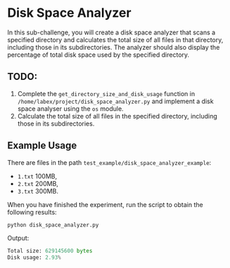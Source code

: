 # Disk Space Analyzer

In this sub-challenge, you will create a disk space analyzer that scans a specified directory and calculates the total size of all files in that directory, including those in its subdirectories. The analyzer should also display the percentage of total disk space used by the specified directory.

## TODO:

1. Complete the `get_directory_size_and_disk_usage` function in `/home/labex/project/disk_space_analyzer.py` and implement a disk space analyser using the `os` module.
2. Calculate the total size of all files in the specified directory, including those in its subdirectories.

## Example Usage

There are files in the path `test_example/disk_space_analyzer_example`:

- `1.txt` 100MB,
- `2.txt` 200MB,
- `3.txt` 300MB.

When you have finished the experiment, run the script to obtain the following results:

```python
python disk_space_analyzer.py
```

Output:

```python
Total size: 629145600 bytes
Disk usage: 2.93%
```
